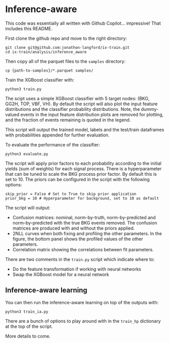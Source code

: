 # Inference-aware
This code was essentially all written with Github Copilot... impressive! That includes this README.

First clone the github repo and move to the right directory:
```
git clone git@github.com:jonathon-langford/ix-train.git
cd ix-train/analysis/inference_aware
```

Then copy all of the parquet files to the `samples` directory:
```
cp {path-to-samples}/*.parquet samples/
```

Train the XGBoost classifier with:
```
python3 train.py
```
The scipt uses a simple XGBoost classifier with 5 target nodes: (BKG, GG2H, TOP, VBF, VH). By default the script will also plot the input feature distributions and the classifier probability distributions. Note, the dummy-valued events in the input feature distribution plots are removed for plotting, and the fraction of events remaining is quoted in the legend. 

This script will output the trained model, labels and the test/train dataframes with probabilities appended for further evaluation.

To evaluate the performance of the classifier:
```
python3 evaluate.py
```
The script will apply prior factors to each probability according to the initial yields (sum of weights) for each signal process. There is a hyperparameter that can be tuned to scale the BKG process prior factor. By default this is set to 10. The priors can be configured in the script with the following options:
```
skip_prior = False # Set to True to skip prior application
prior_bkg = 10 # Hyperparameter for background, set to 10 as default
```

The script will output:
* Confusion matrices: nominal, norm-by-truth, norm-by-predicted and norm-by-predicted with the true BKG events removed. The confusion matrices are produced with and without the priors applied.
* 2NLL curves when both fixing and profiling the other parameters. In the figure, the bottom panel shows the profiled values of the other parameters.
* Correlation matrix showing the correlations between fit parameters.

There are two comments in the `train.py` script which indicate where to:
* Do the feature transformation if working with neural networks
* Swap the XGBoost model for a neural network

## Inference-aware learning
You can then run the inference-aware learning on top of the outputs with:
```
python3 train_ia.py
```
There are a bunch of options to play around with in the `train_hp` dictionary at the top of the script.

More details to come.
